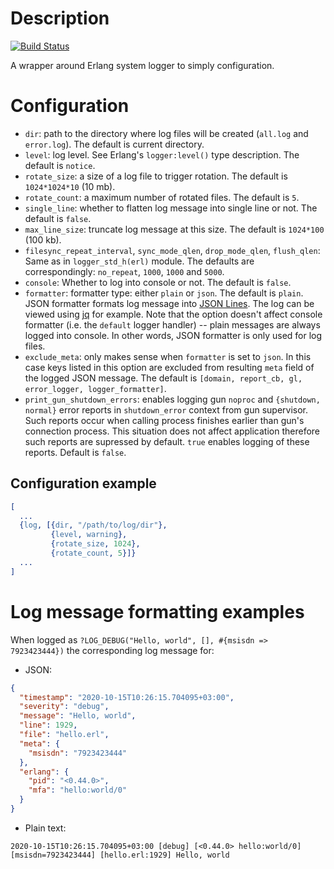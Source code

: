 # Description

[![Build Status](https://travis-ci.com/bdt-group/log.svg?branch=main)](https://travis-ci.com/bdt-group/log)

A wrapper around Erlang system logger to simply configuration.

# Configuration

* `dir`: path to the directory where log files will be created (`all.log` and `error.log`).
  The default is current directory.
* `level`: log level. See Erlang's `logger:level()` type description. The default is `notice`.
* `rotate_size`: a size of a log file to trigger rotation. The default is `1024*1024*10` (10 mb).
* `rotate_count`: a maximum number of rotated files. The default is `5`.
* `single_line`: whether to flatten log message into single line or not. The default is `false`.
* `max_line_size`: truncate log message at this size. The default is `1024*100` (100 kb).
* `filesync_repeat_interval`, `sync_mode_qlen`, `drop_mode_qlen`, `flush_qlen`: Same as
  in `logger_std_h(erl)` module. The defaults are correspondingly: `no_repeat`, `1000`, `1000`
  and `5000`.
* `console`: Whether to log into console or not. The default is `false`.
* `formatter`: formatter type: either `plain` or `json`. The default is `plain`. JSON formatter
  formats log message into [JSON Lines](https://jsonlines.org). The log can be viewed using
  [jq](https://stedolan.github.io/jq) for example. Note that the option doesn't affect
  console formatter (i.e. the `default` logger handler) -- plain messages are always logged
  into console. In other words, JSON formatter is only used for log files.
* `exclude_meta`: only makes sense when `formatter` is set to `json`. In this case keys listed in
  this option are excluded from resulting `meta` field of the logged JSON message. The default is
  `[domain, report_cb, gl, error_logger, logger_formatter]`.
* `print_gun_shutdown_errors`: enables logging gun `noproc` and `{shutdown, normal}` error reports
  in `shutdown_error` context from gun supervisor. Such reports occur when calling process finishes
  earlier than gun's connection process. This situation does not affect application therefore such
  reports are supressed by default. `true` enables logging of these reports. Default is `false`.

## Configuration example

```erl
[
  ...
  {log, [{dir, "/path/to/log/dir"},
         {level, warning},
         {rotate_size, 1024},
         {rotate_count, 5}]}
  ...
]
```

# Log message formatting examples

When logged as `?LOG_DEBUG("Hello, world", [], #{msisdn => 7923423444})` the corresponding
log message for:

- JSON:
```json
{
  "timestamp": "2020-10-15T10:26:15.704095+03:00",
  "severity": "debug",
  "message": "Hello, world",
  "line": 1929,
  "file": "hello.erl",
  "meta": {
    "msisdn": "7923423444"
  },
  "erlang": {
    "pid": "<0.44.0>",
    "mfa": "hello:world/0"
  }
}
```

- Plain text:
```
2020-10-15T10:26:15.704095+03:00 [debug] [<0.44.0> hello:world/0] [msisdn=7923423444] [hello.erl:1929] Hello, world
```
